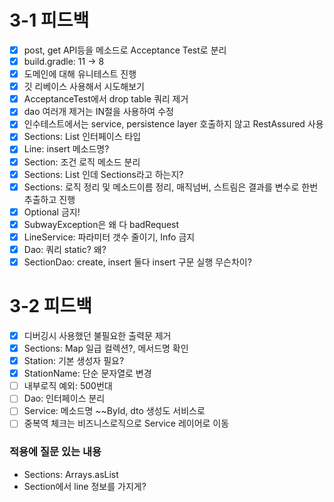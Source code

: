 # 3-1 피드백

- [x] post, get API등을 메소드로 Acceptance Test로 분리
- [x] build.gradle: 11 -> 8
- [x] 도메인에 대해 유니테스트 진행
- [x] 깃 리베이스 사용해서 시도해보기
- [x] AcceptanceTest에서 drop table 쿼리 제거
- [x] dao 여러개 제거는 IN절을 사용하여 수정
- [x] 인수테스트에서는 service, persistence layer 호출하지 않고 RestAssured 사용
- [x] Sections: List 인터페이스 타입
- [x] Line: insert 메소드명?
- [x] Section: 조건 로직 메소드 분리
- [x] Sections: List<Station> 인데 Sections라고 하는지?
- [x] Sections: 로직 정리 및 메소드이름 정리, 매직넘버, 스트림은 결과를 변수로 한번 추출하고 진행
- [x] Optional 금지!
- [x] SubwayException은 왜 다 badRequest
- [x] LineService: 파라미터 갯수 줄이기, Info 금지
- [x] Dao: 쿼리 static? 왜?
- [x] SectionDao: create, insert 둘다 insert 구문 실행 무슨차이?

# 3-2 피드백

- [x] 디버깅시 사용했던 불필요한 출력문 제거
- [x] Sections: Map 일급 컬렉션?, 메서드명 확인
- [x] Station: 기본 생성자 필요?
- [x] StationName: 단순 문자열로 변경
- [ ] 내부로직 예외: 500번대
- [ ] Dao: 인터페이스 분리
- [ ] Service: 메소드명 ~~ById, dto 생성도 서비스로
- [ ] 중복역 체크는 비즈니스로직으로 Service 레이어로 이동

### 적용에 질문 있는 내용
- Sections: Arrays.asList
- Section에서 line 정보를 가지게?